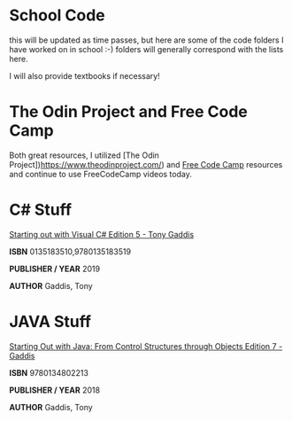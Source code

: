 # School Code

this will be updated as time passes, but here are some of the code folders I have worked on in school :-) folders will generally correspond with the lists here. 


I will also provide textbooks if necessary!


# The Odin Project and Free Code Camp

Both great resources, I utilized [The Odin Project])https://www.theodinproject.com/) and [Free Code Camp](https://www.freecodecamp.org/) resources and continue to use FreeCodeCamp videos today. 

# C# Stuff


[Starting out with Visual C# Edition 5 - Tony Gaddis](http://library.lol/main/C8A7BA9FEEC6B163D34BB68614BDF588)

**ISBN** 0135183510,9780135183519

**PUBLISHER / YEAR** 2019

**AUTHOR** Gaddis, Tony




# JAVA Stuff


[Starting Out with Java: From Control Structures through Objects Edition 7 - Gaddis](http://library.lol/main/BED64B05CFFD263D530FE297B3EF72E8)

**ISBN** 9780134802213

**PUBLISHER / YEAR** 2018

**AUTHOR** Gaddis, Tony


